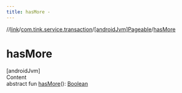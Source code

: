 ```yaml
---
title: hasMore -
---
```

//[link](../../index.md)/[com.tink.service.transaction](../index.md)/[[androidJvm]Pageable](index.md)/[hasMore](has-more.md)



# hasMore  
[androidJvm]  
Content  
abstract fun [hasMore](has-more.md)(): [Boolean](https://kotlinlang.org/api/latest/jvm/stdlib/kotlin/-boolean/index.html)  



